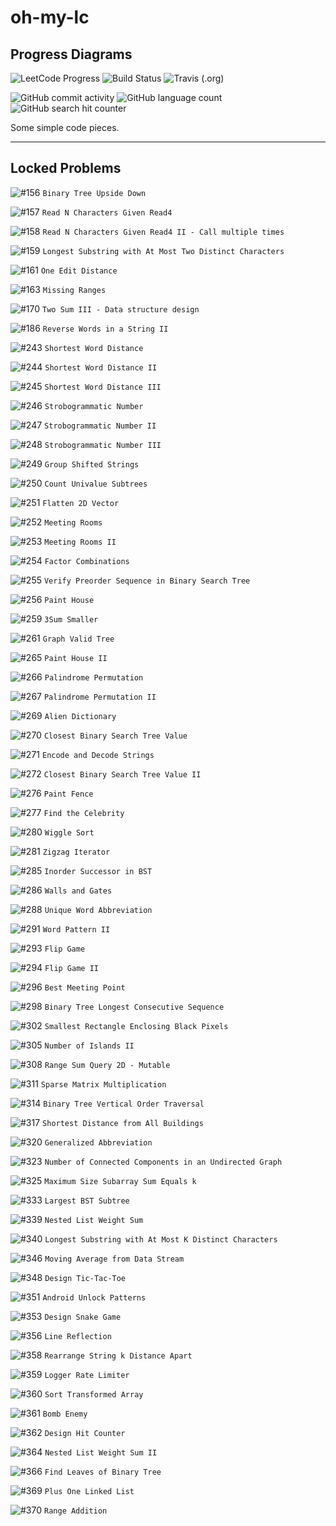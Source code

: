 # oh-my-lc

## Progress Diagrams

![LeetCode Progress](https://img.shields.io/badge/Solving%20Progress-302%2F1236%20Completed-F89F1B?style=flat-square&logo=LeetCode)
![Build Status](https://github.com/yuetsin/oh-my-lc/workflows/build/badge.svg)
![Travis (.org)](https://img.shields.io/travis/yuetsin/oh-my-lc?color=3EAAAF&label=travis%20ci&logo=Travis%20CI&style=flat-square)

![GitHub commit activity](https://img.shields.io/github/commit-activity/w/yuetsin/oh-my-lc.svg?style=flat-square)
![GitHub language count](https://img.shields.io/github/languages/count/yuetsin/oh-my-lc.svg?style=flat-square)
![GitHub search hit counter](https://img.shields.io/github/search/yuetsin/oh-my-lc/fuck.svg?style=flat-square)

Some simple code pieces.

---

## Locked Problems

![#156](https://img.shields.io/badge/156-Medium-yellow.svg?style=flat-square) `Binary Tree Upside Down`

![#157](https://img.shields.io/badge/157-Easy-green.svg?style=flat-square) `Read N Characters Given Read4`

![#158](https://img.shields.io/badge/158-Hard-red.svg?style=flat-square) `Read N Characters Given Read4 II - Call multiple times`

![#159](https://img.shields.io/badge/159-Hard-red.svg?style=flat-square) `Longest Substring with At Most Two Distinct Characters`

![#161](https://img.shields.io/badge/161-Medium-yellow.svg?style=flat-square) `One Edit Distance`

![#163](https://img.shields.io/badge/163-Medium-yellow.svg?style=flat-square) `Missing Ranges`

![#170](https://img.shields.io/badge/170-Easy-green.svg?style=flat-square) `Two Sum III - Data structure design`

![#186](https://img.shields.io/badge/186-Medium-yellow.svg?style=flat-square) `Reverse Words in a String II`

![#243](https://img.shields.io/badge/243-Easy-green.svg?style=flat-square) `Shortest Word Distance`

![#244](https://img.shields.io/badge/244-Medium-yellow.svg?style=flat-square) `Shortest Word Distance II`

![#245](https://img.shields.io/badge/245-Medium-yellow.svg?style=flat-square) `Shortest Word Distance III`

![#246](https://img.shields.io/badge/246-Easy-green.svg?style=flat-square) `Strobogrammatic Number`

![#247](https://img.shields.io/badge/247-Medium-yellow.svg?style=flat-square) `Strobogrammatic Number II`

![#248](https://img.shields.io/badge/248-Hard-red.svg?style=flat-square) `Strobogrammatic Number III`

![#249](https://img.shields.io/badge/249-Medium-yellow.svg?style=flat-square) `Group Shifted Strings`

![#250](https://img.shields.io/badge/250-Medium-yellow.svg?style=flat-square) `Count Univalue Subtrees`

![#251](https://img.shields.io/badge/251-Medium-yellow.svg?style=flat-square) `Flatten 2D Vector`

![#252](https://img.shields.io/badge/252-Easy-green.svg?style=flat-square) `Meeting Rooms`

![#253](https://img.shields.io/badge/253-Medium-yellow.svg?style=flat-square) `Meeting Rooms II`

![#254](https://img.shields.io/badge/254-Medium-yellow.svg?style=flat-square) `Factor Combinations`

![#255](https://img.shields.io/badge/255-Medium-yellow.svg?style=flat-square) `Verify Preorder Sequence in Binary Search Tree`

![#256](https://img.shields.io/badge/256-Easy-green.svg?style=flat-square) `Paint House`

![#259](https://img.shields.io/badge/259-Medium-yellow.svg?style=flat-square) `3Sum Smaller`

![#261](https://img.shields.io/badge/261-Medium-yellow.svg?style=flat-square) `Graph Valid Tree`

![#265](https://img.shields.io/badge/265-Hard-red.svg?style=flat-square) `Paint House II`

![#266](https://img.shields.io/badge/266-Easy-green.svg?style=flat-square) `Palindrome Permutation`

![#267](https://img.shields.io/badge/267-Medium-yellow.svg?style=flat-square) `Palindrome Permutation II`

![#269](https://img.shields.io/badge/269-Hard-red.svg?style=flat-square) `Alien Dictionary`

![#270](https://img.shields.io/badge/270-Easy-green.svg?style=flat-square) `Closest Binary Search Tree Value`

![#271](https://img.shields.io/badge/271-Medium-yellow.svg?style=flat-square) `Encode and Decode Strings`

![#272](https://img.shields.io/badge/272-Hard-red.svg?style=flat-square) `Closest Binary Search Tree Value II`

![#276](https://img.shields.io/badge/276-Easy-green.svg?style=flat-square) `Paint Fence`

![#277](https://img.shields.io/badge/277-Medium-yellow.svg?style=flat-square) `Find the Celebrity`

![#280](https://img.shields.io/badge/280-Medium-yellow.svg?style=flat-square) `Wiggle Sort`

![#281](https://img.shields.io/badge/281-Medium-yellow.svg?style=flat-square) `Zigzag Iterator`

![#285](https://img.shields.io/badge/285-Medium-yellow.svg?style=flat-square) `Inorder Successor in BST`

![#286](https://img.shields.io/badge/286-Medium-yellow.svg?style=flat-square) `Walls and Gates`

![#288](https://img.shields.io/badge/288-Medium-yellow.svg?style=flat-square) `Unique Word Abbreviation`

![#291](https://img.shields.io/badge/291-Hard-red.svg?style=flat-square) `Word Pattern II`

![#293](https://img.shields.io/badge/293-Easy-green.svg?style=flat-square) `Flip Game`

![#294](https://img.shields.io/badge/294-Medium-yellow.svg?style=flat-square) `Flip Game II`

![#296](https://img.shields.io/badge/296-Hard-red.svg?style=flat-square) `Best Meeting Point`

![#298](https://img.shields.io/badge/298-Medium-yellow.svg?style=flat-square) `Binary Tree Longest Consecutive Sequence`

![#302](https://img.shields.io/badge/302-Hard-red.svg?style=flat-square) `Smallest Rectangle Enclosing Black Pixels`

![#305](https://img.shields.io/badge/305-Hard-red.svg?style=flat-square) `Number of Islands II`

![#308](https://img.shields.io/badge/308-Hard-red.svg?style=flat-square) `Range Sum Query 2D - Mutable`

![#311](https://img.shields.io/badge/311-Medium-yellow.svg?style=flat-square) `Sparse Matrix Multiplication`

![#314](https://img.shields.io/badge/314-Medium-yellow.svg?style=flat-square) `Binary Tree Vertical Order Traversal`

![#317](https://img.shields.io/badge/317-Hard-red.svg?style=flat-square) `Shortest Distance from All Buildings`

![#320](https://img.shields.io/badge/320-Medium-yellow.svg?style=flat-square) `Generalized Abbreviation`

![#323](https://img.shields.io/badge/323-Medium-yellow.svg?style=flat-square) `Number of Connected Components in an Undirected Graph`

![#325](https://img.shields.io/badge/325-Medium-yellow.svg?style=flat-square) `Maximum Size Subarray Sum Equals k`

![#333](https://img.shields.io/badge/333-Medium-yellow.svg?style=flat-square) `Largest BST Subtree`

![#339](https://img.shields.io/badge/339-Easy-green.svg?style=flat-square) `Nested List Weight Sum`

![#340](https://img.shields.io/badge/340-Hard-red.svg?style=flat-square) `Longest Substring with At Most K Distinct Characters`

![#346](https://img.shields.io/badge/346-Easy-green.svg?style=flat-square) `Moving Average from Data Stream`

![#348](https://img.shields.io/badge/348-Medium-yellow.svg?style=flat-square) `Design Tic-Tac-Toe`

![#351](https://img.shields.io/badge/351-Medium-yellow.svg?style=flat-square) `Android Unlock Patterns`

![#353](https://img.shields.io/badge/353-Medium-yellow.svg?style=flat-square) `Design Snake Game`

![#356](https://img.shields.io/badge/356-Medium-yellow.svg?style=flat-square) `Line Reflection`

![#358](https://img.shields.io/badge/358-Hard-red.svg?style=flat-square) `Rearrange String k Distance Apart`

![#359](https://img.shields.io/badge/359-Easy-green.svg?style=flat-square) `Logger Rate Limiter`

![#360](https://img.shields.io/badge/360-Medium-yellow.svg?style=flat-square) `Sort Transformed Array`

![#361](https://img.shields.io/badge/361-Medium-yellow.svg?style=flat-square) `Bomb Enemy`

![#362](https://img.shields.io/badge/362-Medium-yellow.svg?style=flat-square) `Design Hit Counter`

![#364](https://img.shields.io/badge/364-Medium-yellow.svg?style=flat-square) `Nested List Weight Sum II`

![#366](https://img.shields.io/badge/353-Medium-yellow.svg?style=flat-square) `Find Leaves of Binary Tree`

![#369](https://img.shields.io/badge/369-Medium-yellow.svg?style=flat-square) `Plus One Linked List`

![#370](https://img.shields.io/badge/370-Medium-yellow.svg?style=flat-square) `Range Addition`




